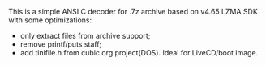 This is a simple ANSI C decoder for .7z archive
based on v4.65 LZMA SDK with some optimizations:
- only extract files from archive support;
- remove printf/puts staff;
- add tinifile.h from cubic.org project(DOS).
Ideal for LiveCD/boot image.